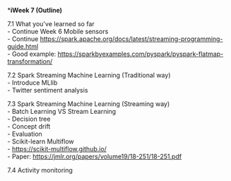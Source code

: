 ***iWeek 7 (Outline)** 

7.1 What you've learned so far  
    - Continue Week 6 Mobile sensors  
    - Continue https://spark.apache.org/docs/latest/streaming-programming-guide.html  
    - Good example: https://sparkbyexamples.com/pyspark/pyspark-flatmap-transformation/  

7.2 Spark Streaming Machine Learning (Traditional way)  
    - Introduce MLlib  
    - Twitter sentiment analysis  

7.3 Spark Streaming Machine Learning (Streaming way)  
    - Batch Learning VS Stream Learning  
    - Decision tree  
    - Concept drift  
    - Evaluation  
    - Scikit-learn Multiflow  
        - https://scikit-multiflow.github.io/  
        - Paper: https://jmlr.org/papers/volume19/18-251/18-251.pdf  

7.4 Activity monitoring    

